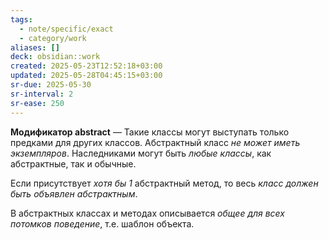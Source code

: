 ```yaml
---
tags:
  - note/specific/exact
  - category/work
aliases: []
deck: obsidian::work
created: 2025-05-23T12:52:18+03:00
updated: 2025-05-28T04:45:15+03:00
sr-due: 2025-05-30
sr-interval: 2
sr-ease: 250
---
```


**Модификатор abstract**
—
Такие классы могут выступать только предками для других классов. Абстрактный класс *не может иметь экземпляров*. Наследниками могут быть *любые классы*, как абстрактные, так и обычные.

Если присутствует *хотя бы 1* абстрактный метод, то весь *класс должен быть объявлен абстрактным*.

В абстрактных классах и методах описывается *общее для всех потомков поведение*, т.е. шаблон объекта.
